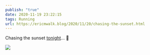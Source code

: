 ```yaml
---
publish: "true"
date: 2020-11-19 23:22:15
tags: Running
url: https://ericmwalk.blog/2020/11/20/chasing-the-sunset.html
---
```


Chasing the sunset [tonight](https://www.strava.com/activities/4362297684)... 🏃

![](https://ericmwalk.blog/uploads/2020/c71309f421.jpg)